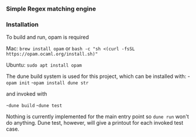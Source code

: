 
### Simple Regex matching engine

### Installation

To build and run, opam is required

Mac:
`brew install opam` or `bash -c "sh <(curl -fsSL https://opam.ocaml.org/install.sh)"`

Ubuntu:
`sudo apt install opam`

The dune build system is used for this project, which can be installed with:
-`opam init`
-`opam install dune str`

and invoked with 

-`dune build`
-`dune test`

Nothing is currently implemented for the main entry point so `dune run` won't do anything. 
Dune test, however, will give a printout for each invoked test case. 
